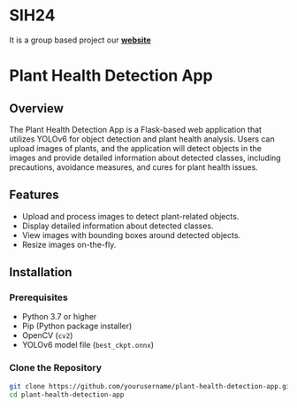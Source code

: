 # SIH24
It is a group based project our 
**[website](https://kheti-ai.onrender.com/home)**

# Plant Health Detection App

## Overview

The Plant Health Detection App is a Flask-based web application that utilizes YOLOv6 for object detection and plant health analysis. Users can upload images of plants, and the application will detect objects in the images and provide detailed information about detected classes, including precautions, avoidance measures, and cures for plant health issues.

## Features

- Upload and process images to detect plant-related objects.
- Display detailed information about detected classes.
- View images with bounding boxes around detected objects.
- Resize images on-the-fly.

## Installation

### Prerequisites

- Python 3.7 or higher
- Pip (Python package installer)
- OpenCV (`cv2`)
- YOLOv6 model file (`best_ckpt.onnx`)

### Clone the Repository

```bash
git clone https://github.com/yourusername/plant-health-detection-app.git
cd plant-health-detection-app

